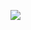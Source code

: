 [![](https://github.com/Kevinab168/rock_paper_scissors/workflows/Test_Website/badge.svg)](https://github.com/Kevinab168/rock_paper_scissors/actions?query=workflow%3ATest_Website)